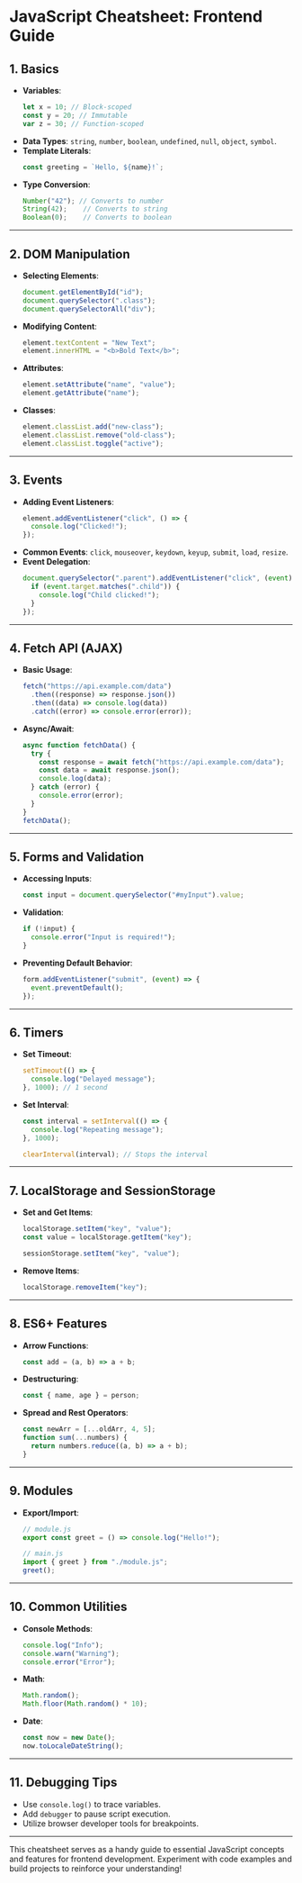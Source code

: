 # JavaScript Cheatsheet: Frontend Guide

## 1. **Basics**
- **Variables**:
  ```javascript
  let x = 10; // Block-scoped
  const y = 20; // Immutable
  var z = 30; // Function-scoped
  ```
- **Data Types**: `string`, `number`, `boolean`, `undefined`, `null`, `object`, `symbol`.
- **Template Literals**:
  ```javascript
  const greeting = `Hello, ${name}!`;
  ```
- **Type Conversion**:
  ```javascript
  Number("42"); // Converts to number
  String(42);    // Converts to string
  Boolean(0);    // Converts to boolean
  ```

---

## 2. **DOM Manipulation**
- **Selecting Elements**:
  ```javascript
  document.getElementById("id");
  document.querySelector(".class");
  document.querySelectorAll("div");
  ```
- **Modifying Content**:
  ```javascript
  element.textContent = "New Text";
  element.innerHTML = "<b>Bold Text</b>";
  ```
- **Attributes**:
  ```javascript
  element.setAttribute("name", "value");
  element.getAttribute("name");
  ```
- **Classes**:
  ```javascript
  element.classList.add("new-class");
  element.classList.remove("old-class");
  element.classList.toggle("active");
  ```

---

## 3. **Events**
- **Adding Event Listeners**:
  ```javascript
  element.addEventListener("click", () => {
    console.log("Clicked!");
  });
  ```
- **Common Events**: `click`, `mouseover`, `keydown`, `keyup`, `submit`, `load`, `resize`.
- **Event Delegation**:
  ```javascript
  document.querySelector(".parent").addEventListener("click", (event) => {
    if (event.target.matches(".child")) {
      console.log("Child clicked!");
    }
  });
  ```

---

## 4. **Fetch API (AJAX)**
- **Basic Usage**:
  ```javascript
  fetch("https://api.example.com/data")
    .then((response) => response.json())
    .then((data) => console.log(data))
    .catch((error) => console.error(error));
  ```
- **Async/Await**:
  ```javascript
  async function fetchData() {
    try {
      const response = await fetch("https://api.example.com/data");
      const data = await response.json();
      console.log(data);
    } catch (error) {
      console.error(error);
    }
  }
  fetchData();
  ```

---

## 5. **Forms and Validation**
- **Accessing Inputs**:
  ```javascript
  const input = document.querySelector("#myInput").value;
  ```
- **Validation**:
  ```javascript
  if (!input) {
    console.error("Input is required!");
  }
  ```
- **Preventing Default Behavior**:
  ```javascript
  form.addEventListener("submit", (event) => {
    event.preventDefault();
  });
  ```

---

## 6. **Timers**
- **Set Timeout**:
  ```javascript
  setTimeout(() => {
    console.log("Delayed message");
  }, 1000); // 1 second
  ```
- **Set Interval**:
  ```javascript
  const interval = setInterval(() => {
    console.log("Repeating message");
  }, 1000);

  clearInterval(interval); // Stops the interval
  ```

---

## 7. **LocalStorage and SessionStorage**
- **Set and Get Items**:
  ```javascript
  localStorage.setItem("key", "value");
  const value = localStorage.getItem("key");

  sessionStorage.setItem("key", "value");
  ```
- **Remove Items**:
  ```javascript
  localStorage.removeItem("key");
  ```

---

## 8. **ES6+ Features**
- **Arrow Functions**:
  ```javascript
  const add = (a, b) => a + b;
  ```
- **Destructuring**:
  ```javascript
  const { name, age } = person;
  ```
- **Spread and Rest Operators**:
  ```javascript
  const newArr = [...oldArr, 4, 5];
  function sum(...numbers) {
    return numbers.reduce((a, b) => a + b);
  }
  ```

---

## 9. **Modules**
- **Export/Import**:
  ```javascript
  // module.js
  export const greet = () => console.log("Hello!");

  // main.js
  import { greet } from "./module.js";
  greet();
  ```

---

## 10. **Common Utilities**
- **Console Methods**:
  ```javascript
  console.log("Info");
  console.warn("Warning");
  console.error("Error");
  ```
- **Math**:
  ```javascript
  Math.random();
  Math.floor(Math.random() * 10);
  ```
- **Date**:
  ```javascript
  const now = new Date();
  now.toLocaleDateString();
  ```

---

## 11. **Debugging Tips**
- Use `console.log()` to trace variables.
- Add `debugger` to pause script execution.
- Utilize browser developer tools for breakpoints.

---

This cheatsheet serves as a handy guide to essential JavaScript concepts and features for frontend development. Experiment with code examples and build projects to reinforce your understanding!

